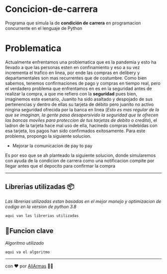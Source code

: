 # Concicion-de-carrera

Programa que simula la de **condición de carrera** en programacion concurrente en el lenguaje de Python

# Problematica

Actualmente enfrentamos una problematica que es la pandemia y esto ha llevado a que las personas esten en confinamiento y eso a su vez incrementa el trafico en linea, por ende las compras en delibery y departamentales son mas recurrentes que de costumbre.
Como bien sabemos, tenemos confirmaciones de pago y compras en tiempo real, pero el verdadero problema que enfrentamos en es en la seguridad antes de realizar la compra, a que me refiero con la **seguridad** pues bien, imaginemos este esenario, Juanito ha sido asaltado y despojado de sus pertenencias y dentro de ellas su tarjeta de débito pero juanito no activo ningina seguridad ofrecida por la banca en linea (*Esto es mas regular de lo que se imaginan, la gente pasa desapersivido la seguridad que te ofrecen las bancas moviles para proteccion de tus tarjetas de debito o credito*), el ladron de la tarjeta hace mal uso de ella, hacinedo compras indebidas con esa tarjeta, los pagos han sido confirmados exitosamente.
Para este problema, propongo la siguiente solucion.

+ Mejorar la comunicacion de pay to pay

Es por eso que se ah planteado la siguiente solucion, donde simularemos con ayuda de la condicion de carrera como una notificacion compite por llegar antes que el depocito para confirmar la compra



---

## Librerias utilizadas 📦️

_Las librerias utilizadas estan basadas en el mejor manejo y optimizacion de codigo en la version de python 3.8_

```
aqui van las librerias utilizadas

```

## 📌Funcion clave 

_Algoritmo utilizado_

```
aqui va el algoritmo

```







---
con ❤️ por [AliArmas](https://github.com/AliArmas) 🧑‍💻